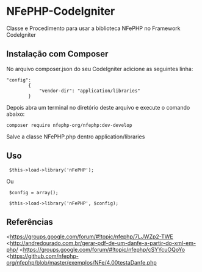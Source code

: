 # NFePHP-CodeIgniter
Classe e Procedimento para usar a biblioteca NFePHP no Framework CodeIgniter
## Instalação com Composer
No arquivo composer.json do seu CodeIgniter adicione as seguintes linha:
```
"config":
        {
            "vendor-dir": "application/libraries"
        }
```

Depois abra um terminal no diretório deste arquivo e execute o comando abaixo:
```
composer require nfephp-org/nfephp:dev-develop
```
Salve a classe NFePHP.php dentro application/libraries

## Uso
```
 $this->load->library('nFePHP');
```
Ou
```
 $config = array();
 
 $this->load->library('nFePHP', $config);
```

## Referências
<https://groups.google.com/forum/#!topic/nfephp/7LJWZp2-TWE
<http://andredourado.com.br/gerar-pdf-de-um-danfe-a-partir-do-xml-em-php/
<https://groups.google.com/forum/#!topic/nfephp/cSYYcuOQoYo
<https://github.com/nfephp-org/nfephp/blob/master/exemplos/NFe/4.00testaDanfe.php
